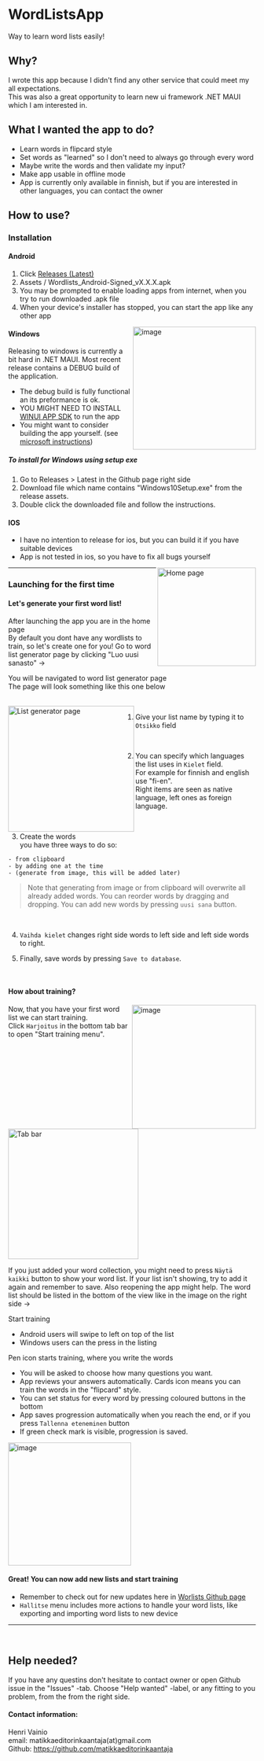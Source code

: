 # WordListsApp
Way to learn word lists easily!
 
## Why?
I wrote this app because I didn't find any other service that could meet my all expectations.   
This was also a great opportunity to learn new ui framework .NET MAUI which I am interested in.   

## What I wanted the app to do?
- Learn words in flipcard style
- Set words as "learned" so I don't need to always go through every word
- Maybe write the words and then validate my input?
- Make app usable in offline mode
- App is currently only available in finnish, but if you are interested in other languages, you can contact the owner

## How to use?

### Installation

#### Android 

1) Click [Releases (Latest)](https://github.com/matikkaeditorinkaantaja/WordLists/releases)  
2) Assets / Wordlists_Android-Signed_vX.X.X.apk  
4) You may be prompted to enable loading apps from internet, when you try to run downloaded .apk file
5) When your device's installer has stopped, you can start the app like any other app

 




<img width="250" align="right" alt="image" src="https://user-images.githubusercontent.com/89461562/202189770-b4a60536-8fb5-454d-963a-458c8d254f36.png">  

#### Windows  
Releasing to windows is currently a bit hard in .NET MAUI. 
Most recent release contains a DEBUG build of the application.

- The debug build is fully functional an its preformance is ok.
- YOU MIGHT NEED TO INSTALL [WINUI APP SDK](https://learn.microsoft.com/en-us/windows/apps/windows-app-sdk/downloads) to run the app
- You might want to consider building the app yourself. (see [microsoft instructions](https://learn.microsoft.com/en-us/dotnet/maui/windows/deployment/publish-visual-studio-folder?view=net-maui-7.0))
##### To install for Windows using setup exe
1) Go to Releases > Latest in the Github page right side
2) Download file which name contains "Windows10Setup.exe" from the release assets.
3) Double click the downloaded file and follow the instructions.

#### IOS
- I have no intention to release for ios, but you can build it if you have suitable devices
- App is not tested in ios, so you have to fix all bugs yourself
<img align="right" width="200" alt="Home page" src="https://user-images.githubusercontent.com/89461562/201965381-36cda632-d26c-45fe-9e73-80ec08b697ba.png">
<hr>


### Launching for the first time  

#### Let's generate your first word list!
After launching the app you are in the home page  
By default you dont have any wordlists to train, so let's create one for you!
Go to word list generator page by clicking "Luo uusi sanasto"  &rarr;

You will be navigated to word list generator page  
The page will look something like this one below  

<br/>

<img align="left" width="256" alt="List generator page" src="https://user-images.githubusercontent.com/89461562/201971138-96f62cbe-c255-45aa-b0fc-ff0043c934f2.jpg">

1) Give your list name by typing it to `Otsikko` field

<br/>

2) You can specify which languages the list uses in `Kielet` field.  
  For example for finnish and english use "fi-en".  
  Right items are seen as native language, left ones as foreign language.

<br/>

3) Create the words  
you have three ways to do so:
```
- from clipboard
- by adding one at the time
- (generate from image, this will be added later)
```
> Note that generating from image or from clipboard will overwrite all already added words.
> You can reorder words by dragging and dropping. 
> You can add new words by pressing `uusi sana` button.

<br/>

4) `Vaihda kielet` changes right side words to left side and left side words to right.

6) Finally, save words by pressing `Save to database`.

<br/>



#### How about training?


<img width="252" align="right" alt="image" src="https://user-images.githubusercontent.com/89461562/201992525-ecfd3adb-584d-4d82-ac9a-2784e6ddce3f.png">

Now, that you have your first word list we can start training.  
Click `Harjoitus` in the bottom tab bar to open "Start training menu".

<img width="265" alt="Tab bar" src="https://user-images.githubusercontent.com/89461562/201991394-a2004117-8887-41de-8719-a5678f48a478.png">

If you just added your word collection, you might need to press `Näytä kaikki` button to show your word list.
If your list isn't showing, try to add it again and remember to save. Also reopening the app might help.
The word list should be listed in the bottom of the view like in the image on the right side &rarr;

Start training 
- Android users will swipe to left on top of the list
- Windows users can the press in the listing

Pen icon starts training, where you write the words 
- You will be asked to choose how many questions you want.
- App reviews your answers automatically.
Cards icon means you can train the words in the "flipcard" style.
- You can set status for every word by pressing coloured buttons in the bottom
- App saves progression automatically when you reach the end, or if you press `Tallenna eteneminen` button
- If green check mark is visible, progression is saved.

<img width="250" alt="image" src="https://user-images.githubusercontent.com/89461562/201997258-a4759af9-7e88-4478-beee-8af3fd1dafaf.png">

#### Great! You can now add new lists and start training
- Remember to check out for new updates here in [Worlists Github page](https://github.com/matikkaeditorinkaantaja/WordLists)
- `Hallitse` menu includes more actions to handle your word lists, like exporting and importing word lists to new device

<hr/>

<br/>


## Help needed?
If you have any questins don't hesitate to contact owner or open Github issue in the "Issues" -tab. 
Choose "Help wanted" -label, or any fitting to you problem, from the from the right side.

#### Contact information:

Henri Vainio  
email: matikkaeditorinkaantaja(at)gmail.com   
Github: https://github.com/matikkaeditorinkaantaja  

